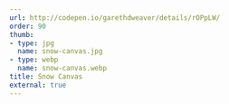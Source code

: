```yaml
---
url: http://codepen.io/garethdweaver/details/rOPpLW/
order: 90
thumb:
- type: jpg
  name: snow-canvas.jpg
- type: webp
  name: snow-canvas.webp
title: Snow Canvas
external: true
---
```

